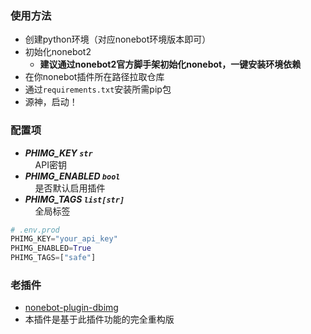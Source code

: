 ### 使用方法
* 创建python环境（对应nonebot环境版本即可）
* 初始化nonebot2
  * __建议通过nonebot2官方脚手架初始化nonebot，一键安装环境依赖__
* 在你nonebot插件所在路径拉取仓库
* 通过```requirements.txt```安装所需pip包
* 源神，启动！

### 配置项
- ***PHIMG_KEY `str`***  
  &nbsp;&nbsp;&nbsp;&nbsp;API密钥  
- ***PHIMG_ENABLED `bool`***  
  &nbsp;&nbsp;&nbsp;&nbsp;是否默认启用插件
- ***PHIMG_TAGS `list[str]`***  
  &nbsp;&nbsp;&nbsp;&nbsp;全局标签
```python
# .env.prod
PHIMG_KEY="your_api_key"
PHIMG_ENABLED=True
PHIMG_TAGS=["safe"]
```

### 老插件
* [nonebot-plugin-dbimg](https://github.com/leonsu-l/nonebot-plugin-dbimg)
* 本插件是基于此插件功能的完全重构版
